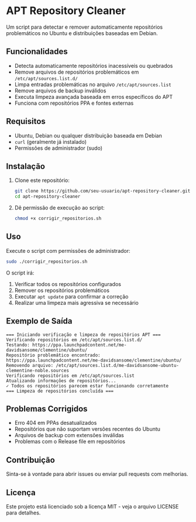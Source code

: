 # APT Repository Cleaner

Um script para detectar e remover automaticamente repositórios problemáticos no Ubuntu e distribuições baseadas em Debian.

## Funcionalidades

- Detecta automaticamente repositórios inacessíveis ou quebrados
- Remove arquivos de repositórios problemáticos em `/etc/apt/sources.list.d/`
- Limpa entradas problemáticas no arquivo `/etc/apt/sources.list`
- Remove arquivos de backup inválidos
- Executa limpeza avançada baseada em erros específicos do APT
- Funciona com repositórios PPA e fontes externas

## Requisitos

- Ubuntu, Debian ou qualquer distribuição baseada em Debian
- `curl` (geralmente já instalado)
- Permissões de administrador (sudo)

## Instalação

1. Clone este repositório:
   ```bash
   git clone https://github.com/seu-usuario/apt-repository-cleaner.git
   cd apt-repository-cleaner
   ```

2. Dê permissão de execução ao script:
   ```bash
   chmod +x corrigir_repositorios.sh
   ```

## Uso

Execute o script com permissões de administrador:

```bash
sudo ./corrigir_repositorios.sh
```

O script irá:
1. Verificar todos os repositórios configurados
2. Remover os repositórios problemáticos
3. Executar `apt update` para confirmar a correção
4. Realizar uma limpeza mais agressiva se necessário

## Exemplo de Saída

```
=== Iniciando verificação e limpeza de repositórios APT ===
Verificando repositórios em /etc/apt/sources.list.d/
Testando: https://ppa.launchpadcontent.net/me-davidsansome/clementine/ubuntu/
Repositório problemático encontrado: https://ppa.launchpadcontent.net/me-davidsansome/clementine/ubuntu/
Removendo arquivo: /etc/apt/sources.list.d/me-davidsansome-ubuntu-clementine-noble.sources
Verificando repositórios em /etc/apt/sources.list
Atualizando informações de repositórios...
✓ Todos os repositórios parecem estar funcionando corretamente
=== Limpeza de repositórios concluída ===
```

## Problemas Corrigidos

- Erro 404 em PPAs desatualizados
- Repositórios que não suportam versões recentes do Ubuntu
- Arquivos de backup com extensões inválidas
- Problemas com o Release file em repositórios

## Contribuição

Sinta-se à vontade para abrir issues ou enviar pull requests com melhorias.

## Licença

Este projeto está licenciado sob a licença MIT - veja o arquivo LICENSE para detalhes.
